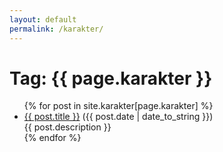 ```yaml
---
layout: default
permalink: /karakter/
---
```


<div class="post row">
<h1>Tag: {{ page.karakter }}</h1>
<ul>
{% for post in site.karakter[page.karakter] %}
  <li><a href="{{ post.url }}">{{ post.title }}</a> ({{ post.date | date_to_string }})<br>
    {{ post.description }}
  </li>
{% endfor %}
</ul>
</div>
